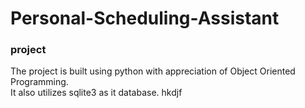 # Personal-Scheduling-Assistant
### project 

The project is built using python with appreciation of Object Oriented Programming.<br />
It also utilizes sqlite3 as it database.
hkdjf
